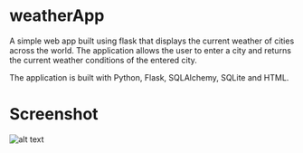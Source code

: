 # weatherApp
 A simple web app built using flask that displays the current weather of cities across the world. The application allows the user to enter a city and returns the current weather conditions of the entered city.

 The application is built with Python, Flask, SQLAlchemy, SQLite and HTML.

 # Screenshot
 ![alt text](https://github.com/[Unbound3d]/[weatherApp]/blob/[main]/images/screenshot.png?raw=true)


